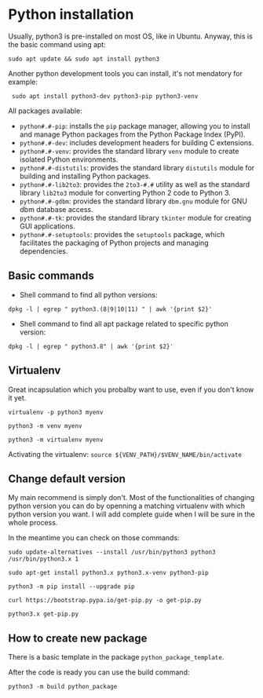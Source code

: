 # Python installation
Usually, python3 is pre-installed on most OS, like in Ubuntu.
Anyway, this is the basic command using apt:

` sudo apt update && sudo apt install python3 `

Another python development tools you can install, it's not mendatory for example:

` sudo apt install python3-dev python3-pip python3-venv`

All packages available:

- `python#.#-pip`: installs the `pip` package manager, allowing you to install and manage Python packages from the Python Package Index (PyPI).
- `python#.#-dev`: includes development headers for building C extensions.
- `python#.#-venv`: provides the standard library `venv` module to create isolated Python environments.
- `python#.#-distutils`: provides the standard library `distutils` module for building and installing Python packages.
- `python#.#-lib2to3`: provides the `2to3-#.#` utility as well as the standard library `lib2to3` module for converting Python 2 code to Python 3.
- `python#.#-gdbm`: provides the standard library `dbm.gnu` module for GNU dbm database access.
- `python#.#-tk`: provides the standard library `tkinter` module for creating GUI applications.
- `python#.#-setuptools`: provides the `setuptools` package, which facilitates the packaging of Python projects and managing dependencies.

## Basic commands
- Shell command to find all python versions:

` dpkg -l | egrep " python3.(8|9|10|11) " | awk '{print $2}' `

- Shell command to find all apt package related to specific python version:

` dpkg -l | egrep " python3.8" | awk '{print $2}' `

## Virtualenv
Great incapsulation which you probalby want to use, even if you don't know it yet.

` virtualenv -p python3 myenv `

` python3 -m venv myenv `

` python3 -m virtualenv myenv `

Activating the virtualenv:
` source ${VENV_PATH}/$VENV_NAME/bin/activate `

## Change default version
My main recommend is simply don't. Most of the functionalities of changing python version you can do by openning
a matching virtualenv with which python version you want.
I will add complete guide when I will be sure in the whole process.

In the meantime you can check on those commands:

` sudo update-alternatives --install /usr/bin/python3 python3 /usr/bin/python3.x 1 `

` sudo apt-get install python3.x python3.x-venv python3-pip `

` python3 -m pip install --upgrade pip `

` curl https://bootstrap.pypa.io/get-pip.py -o get-pip.py `

` python3.x get-pip.py `

## How to create new package
There is a basic template in the package ` python_package_template `.

After the code is ready you can use the build command:

` python3 -m build python_package `